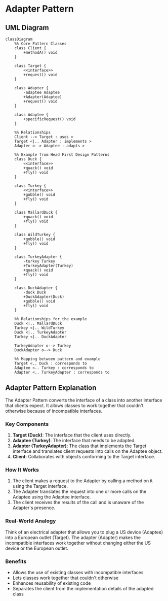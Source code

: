 # Adapter Pattern

## UML Diagram

```mermaid
classDiagram
    %% Core Pattern Classes
    class Client {
        +methodA() void
    }
    
    class Target {
        <<interface>>
        +request() void
    }
    
    class Adapter {
        -adaptee Adaptee
        +Adapter(Adaptee)
        +request() void
    }
    
    class Adaptee {
        +specificRequest() void
    }
    
    %% Relationships
    Client --> Target : uses >
    Target <|.. Adapter : implements >
    Adapter o--> Adaptee : adapts >
    
    %% Example from Head First Design Patterns
    class Duck {
        <<interface>>
        +quack() void
        +fly() void
    }
    
    class Turkey {
        <<interface>>
        +gobble() void
        +fly() void
    }
    
    class MallardDuck {
        +quack() void
        +fly() void
    }
    
    class WildTurkey {
        +gobble() void
        +fly() void
    }
    
    class TurkeyAdapter {
        -turkey Turkey
        +TurkeyAdapter(Turkey)
        +quack() void
        +fly() void
    }
    
    class DuckAdapter {
        -duck Duck
        +DuckAdapter(Duck)
        +gobble() void
        +fly() void
    }
    
    %% Relationships for the example
    Duck <|.. MallardDuck
    Turkey <|.. WildTurkey
    Duck <|.. TurkeyAdapter
    Turkey <|.. DuckAdapter
    
    TurkeyAdapter o--> Turkey
    DuckAdapter o--> Duck
    
    %% Mapping between pattern and example
    Target <.. Duck : corresponds to
    Adaptee <.. Turkey : corresponds to
    Adapter <.. TurkeyAdapter : corresponds to
```

## Adapter Pattern Explanation

The Adapter Pattern converts the interface of a class into another interface that clients expect. It allows classes to work together that couldn't otherwise because of incompatible interfaces.

### Key Components

1. **Target (Duck)**: The interface that the client uses directly.
2. **Adaptee (Turkey)**: The interface that needs to be adapted.
3. **Adapter (TurkeyAdapter)**: The class that implements the Target interface and translates client requests into calls on the Adaptee object.
4. **Client**: Collaborates with objects conforming to the Target interface.

### How It Works

1. The client makes a request to the Adapter by calling a method on it using the Target interface.
2. The Adapter translates the request into one or more calls on the Adaptee using the Adaptee interface.
3. The client receives the results of the call and is unaware of the Adapter's presence.

### Real-World Analogy

Think of an electrical adapter that allows you to plug a US device (Adaptee) into a European outlet (Target). The adapter (Adapter) makes the incompatible interfaces work together without changing either the US device or the European outlet.

### Benefits

- Allows the use of existing classes with incompatible interfaces
- Lets classes work together that couldn't otherwise
- Enhances reusability of existing code
- Separates the client from the implementation details of the adapted class

